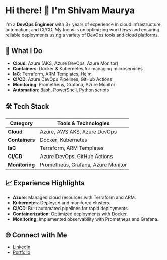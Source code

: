 <!--## Hi there 👋


**Shivaa45/Shivaa45** is a ✨ _special_ ✨ repository because its `README.md` (this file) appears on your GitHub profile.

Here are some ideas to get you started:

- 🔭 I’m currently working on ...
- 🌱 I’m currently learning ...
- 👯 I’m looking to collaborate on ...
- 🤔 I’m looking for help with ...
- 💬 Ask me about ...
- 📫 How to reach me: ...
- 😄 Pronouns: ...
- ⚡ Fun fact: ...
-->
# Hi there! 👋 I'm Shivam Maurya

I'm a **DevOps Engineer** with 3+ years of experience in cloud infrastructure, automation, and CI/CD. My focus is on optimizing workflows and ensuring reliable deployments using a variety of DevOps tools and cloud platforms.

## 🔧 **What I Do**

- **Cloud**: Azure (AKS, Azure DevOps, Azure Monitor)
- **Containers**: Docker & Kubernetes for managing microservices
- **IaC**: Terraform, ARM Templates, Helm
- **CI/CD**: Azure DevOps Pipelines, GitHub Actions
- **Monitoring**: Prometheus, Grafana, Azure Monitor
- **Automation**: Bash, PowerShell, Python scripts

## 🛠️ **Tech Stack**

| **Category**        | **Tools & Technologies**                                          |
|---------------------|-------------------------------------------------------------------|
| **Cloud**            | Azure, AWS AKS, Azure DevOps                                     |
| **Containers**       | Docker, Kubernetes                                               |
| **IaC**              | Terraform, ARM Templates                                         |
| **CI/CD**            | Azure DevOps, GitHub Actions                                     |
| **Monitoring**       | Prometheus, Grafana, Azure Monitor                               |

## 📈 **Experience Highlights**

- **Azure**: Managed cloud resources with Terraform and ARM.
- **Kubernetes**: Deployed and monitored clusters.
- **CI/CD**: Built automated pipelines for rapid deployments.
- **Containerization**: Optimized deployments with Docker.
- **Monitoring**: Implemented observability with Prometheus and Grafana.

## 🌐 **Connect with Me**

- [LinkedIn](your-linkedin-profile-url)
- [Portfolio](your-portfolio-or-blog-url)

<!--
![Your GitHub Stats](https://github-readme-stats.vercel.app/api?username=your-github-username&show_icons=true&theme=radical)

-->
